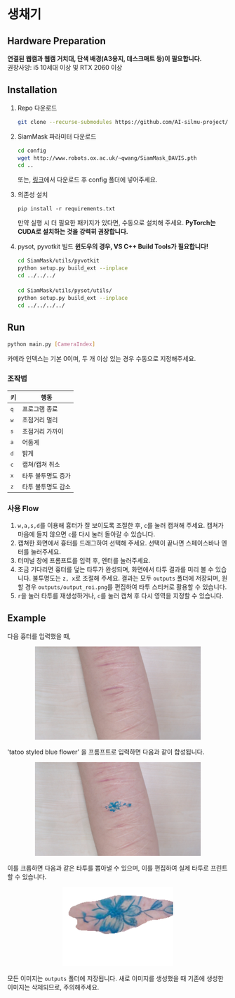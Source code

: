 # 생채기

## Hardware Preparation
**연결된 웹캠과 웹캠 거치대, 단색 배경(A3용지, 데스크매트 등)이 필요합니다.**<br>
권장사양: i5 10세대 이상 및 RTX 2060 이상


## Installation

1. Repo 다운로드
    ```bash
    git clone --recurse-submodules https://github.com/AI-silmu-project/Kizuato_Collection.git
    ```
2. SiamMask 파라미터 다운로드
    ```bash
    cd config
    wget http://www.robots.ox.ac.uk/~qwang/SiamMask_DAVIS.pth
    cd ..
    ```
    또는, [링크](http://www.robots.ox.ac.uk/~qwang/SiamMask_DAVIS.pth)에서 다운로드 후 config 폴더에 넣어주세요.

3. 의존성 설치
    ```
    pip install -r requirements.txt
    ```
    만약 실행 시 더 필요한 패키지가 있다면, 수동으로 설치해 주세요. **PyTorch는 CUDA로 설치하는 것을 강력히 권장합니다.**
    
4. pysot, pyvotkit 빌드 
    **윈도우의 경우, VS C++ Build Tools가 필요합니다!**
    ```bash
    cd SiamMask/utils/pyvotkit
    python setup.py build_ext --inplace
    cd ../../../

    cd SiamMask/utils/pysot/utils/
    python setup.py build_ext --inplace
    cd ../../../../
    ```

## Run
```bash
python main.py [CameraIndex]
```
카메라 인덱스는 기본 0이며, 두 개 이상 있는 경우 수동으로 지정해주세요.

### 조작법
|키|행동|
|---|---|
|`q`| 프로그램 종료|
|`w`| 초점거리 멀리|
|`s`| 초점거리 가까이|
|`a`| 어둡게|
|`d`| 밝게|
|`c`| 캡쳐/캡쳐 취소|
|`x`| 타투 불투명도 증가|
|`z`| 타투 불투명도 감소|

### 사용 Flow

1. `w,a,s,d`를 이용해 흉터가 잘 보이도록 조절한 후, `c`를 눌러 캡쳐해 주세요. 캡쳐가 마음에 들지 않으면 `c`를 다시 눌러 돌아갈 수 있습니다.
2. 캡쳐한 화면에서 흉터를 드래그하여 선택해 주세요. 선택이 끝나면 스페이스바나 엔터를 눌러주세요.
3. 터미널 창에 프롬프트를 입력 후, 엔터를 눌러주세요.
4. 조금 기다리면 흉터를 덮는 타투가 완성되며, 화면에서 타투 결과를 미리 볼 수 있습니다. 불투명도는 `z, x`로 조절해 주세요. 결과는 모두 `outputs` 폴더에 저장되며, 원할 경우 `outputs/output_roi.png`를 편집하여 타투 스티커로 활용할 수 있습니다.
5. `r`을 눌러 타투를 재생성하거나, `c`를 눌러 캡쳐 후 다시 영역을 지정할 수 있습니다.

## Example
다음 흉터를 입력했을 때,
<div style="text-align:center"><img src="images/image.png" style="width:75%"></div>

'tatoo styled blue flower' 을 프롬프트로 입력하면 다음과 같이 합성됩니다.
<div style="text-align:center"><img src="images/output_overlay.png" style="width:75%"></div>

이를 크롭하면 다음과 같은 타투를 뽑아낼 수 있으며, 이를 편집하여 실제 타투로 프린트할 수 있습니다.
<div style="text-align:center"><img src="images/output_roi.png" style="width:50%"></div>

모든 이미지는 `outputs` 폴더에 저장됩니다. 새로 이미지를 생성했을 때 기존에 생성한 이미지는 삭제되므로, 주의해주세요.
